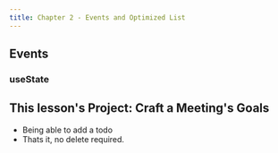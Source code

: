 ```yaml
---
title: Chapter 2 - Events and Optimized List
---
```


## Events


### useState



## This lesson's Project: Craft a Meeting's Goals

- Being able to add a todo
- Thats it, no delete required.






